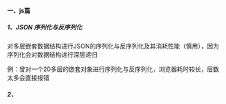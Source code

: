 #### 一、js篇

##### 1、JSON 序列化与反序列化

对多层嵌套数据结构进行JSON的序列化与反序列化及其消耗性能（慎用），因为序列化会对数据结构进行深层递归

例：曾对一个20多层的嵌套对象进行序列化与反序列化，浏览器耗时较长，层数太多会直接报错

##### 2、






